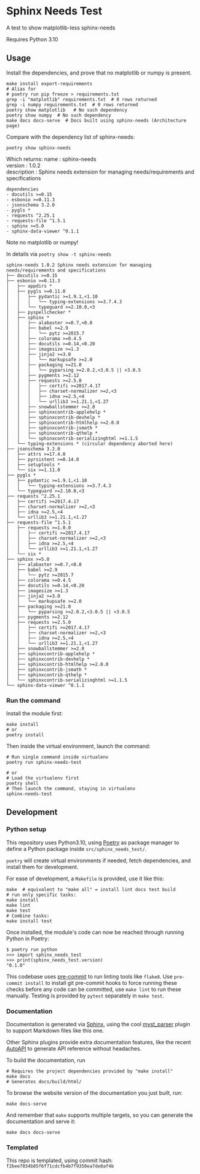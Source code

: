 # Sphinx Needs Test

A test to show matplotlib-less sphinx-needs

Requires Python 3.10


## Usage

Install the dependencies, and prove that no matplotlib or numpy is present.

    make install export-requirements 
    # Alias for
    # poetry run pip freeze > requirements.txt
    grep -i "matplotlib" requirements.txt  # 0 rows returned
    grep -i numpy requirements.txt  # 0 rows returned
    poetry show matplotlib   # No such dependency
    poetry show numpy  # No such dependency
    make docs docs-serve  # Docs built using sphinx-needs (Architecture page)


Compare with the dependency list of sphinx-needs:

    poetry show sphinx-needs

Which returns:
    name         : sphinx-needs                                                              
    version      : 1.0.2                                                                     
    description  : Sphinx needs extension for managing needs/requirements and specifications 

    dependencies
    - docutils >=0.15
    - esbonio >=0.11.3
    - jsonschema 3.2.0
    - pygls *
    - requests ^2.25.1
    - requests-file ^1.5.1
    - sphinx >=5.0
    - sphinx-data-viewer ^0.1.1
    
Note no matplotlib or numpy!

In details via `poetry show -t sphinx-needs`

    sphinx-needs 1.0.2 Sphinx needs extension for managing needs/requirements and specifications
    ├── docutils >=0.15
    ├── esbonio >=0.11.3
    │   ├── appdirs * 
    │   ├── pygls >=0.11.0 
    │   │   ├── pydantic >=1.9.1,<1.10 
    │   │   │   └── typing-extensions >=3.7.4.3 
    │   │   └── typeguard >=2.10.0,<3 
    │   ├── pyspellchecker * 
    │   ├── sphinx * 
    │   │   ├── alabaster >=0.7,<0.8 
    │   │   ├── babel >=2.9 
    │   │   │   └── pytz >=2015.7 
    │   │   ├── colorama >=0.4.5 
    │   │   ├── docutils >=0.14,<0.20 
    │   │   ├── imagesize >=1.3 
    │   │   ├── jinja2 >=3.0 
    │   │   │   └── markupsafe >=2.0 
    │   │   ├── packaging >=21.0 
    │   │   │   └── pyparsing >=2.0.2,<3.0.5 || >3.0.5 
    │   │   ├── pygments >=2.12 
    │   │   ├── requests >=2.5.0 
    │   │   │   ├── certifi >=2017.4.17 
    │   │   │   ├── charset-normalizer >=2,<3 
    │   │   │   ├── idna >=2.5,<4 
    │   │   │   └── urllib3 >=1.21.1,<1.27 
    │   │   ├── snowballstemmer >=2.0 
    │   │   ├── sphinxcontrib-applehelp * 
    │   │   ├── sphinxcontrib-devhelp * 
    │   │   ├── sphinxcontrib-htmlhelp >=2.0.0 
    │   │   ├── sphinxcontrib-jsmath * 
    │   │   ├── sphinxcontrib-qthelp * 
    │   │   └── sphinxcontrib-serializinghtml >=1.1.5 
    │   └── typing-extensions * (circular dependency aborted here)
    ├── jsonschema 3.2.0
    │   ├── attrs >=17.4.0 
    │   ├── pyrsistent >=0.14.0 
    │   ├── setuptools * 
    │   └── six >=1.11.0 
    ├── pygls *
    │   ├── pydantic >=1.9.1,<1.10 
    │   │   └── typing-extensions >=3.7.4.3 
    │   └── typeguard >=2.10.0,<3 
    ├── requests ^2.25.1
    │   ├── certifi >=2017.4.17 
    │   ├── charset-normalizer >=2,<3 
    │   ├── idna >=2.5,<4 
    │   └── urllib3 >=1.21.1,<1.27 
    ├── requests-file ^1.5.1
    │   ├── requests >=1.0.0 
    │   │   ├── certifi >=2017.4.17 
    │   │   ├── charset-normalizer >=2,<3 
    │   │   ├── idna >=2.5,<4 
    │   │   └── urllib3 >=1.21.1,<1.27 
    │   └── six * 
    ├── sphinx >=5.0
    │   ├── alabaster >=0.7,<0.8 
    │   ├── babel >=2.9 
    │   │   └── pytz >=2015.7 
    │   ├── colorama >=0.4.5 
    │   ├── docutils >=0.14,<0.20 
    │   ├── imagesize >=1.3 
    │   ├── jinja2 >=3.0 
    │   │   └── markupsafe >=2.0 
    │   ├── packaging >=21.0 
    │   │   └── pyparsing >=2.0.2,<3.0.5 || >3.0.5 
    │   ├── pygments >=2.12 
    │   ├── requests >=2.5.0 
    │   │   ├── certifi >=2017.4.17 
    │   │   ├── charset-normalizer >=2,<3 
    │   │   ├── idna >=2.5,<4 
    │   │   └── urllib3 >=1.21.1,<1.27 
    │   ├── snowballstemmer >=2.0 
    │   ├── sphinxcontrib-applehelp * 
    │   ├── sphinxcontrib-devhelp * 
    │   ├── sphinxcontrib-htmlhelp >=2.0.0 
    │   ├── sphinxcontrib-jsmath * 
    │   ├── sphinxcontrib-qthelp * 
    │   └── sphinxcontrib-serializinghtml >=1.1.5 
    └── sphinx-data-viewer ^0.1.1

### Run the command

Install the module first:

    make install
    # or
	poetry install

Then inside the virtual environment, launch the command:

    # Run single command inside virtualenv
    poetry run sphinx-needs-test

    # or
    # Load the virtualenv first
    poetry shell
    # Then launch the command, staying in virtualenv
    sphinx-needs-test

## Development

### Python setup

This repository uses Python3.10, using
[Poetry](https://python-poetry.org) as package manager to define a
Python package inside `src/sphinx_needs_test/`.

`poetry` will create virtual environments if needed, fetch
dependencies, and install them for development.


For ease of development, a `Makefile` is provided, use it like this:

	make  # equivalent to "make all" = install lint docs test build
	# run only specific tasks:
	make install
	make lint
	make test
	# Combine tasks:
	make install test

Once installed, the module's code can now be reached through running
Python in Poetry:

	$ poetry run python
	>>> import sphinx_needs_test
	>>> print(sphinx_needs_test.version)
	"0.1.0"

This codebase uses [pre-commit](https://pre-commit.com) to run linting
tools like `flake8`. Use `pre-commit install` to install git
pre-commit hooks to force running these checks before any code can be
committed, use `make lint` to run these manually. Testing is provided
by `pytest` separately in `make test`.

### Documentation

Documentation is generated via [Sphinx](https://www.sphinx-doc.org/en/master/),
using the cool [myst_parser](https://myst-parser.readthedocs.io/en/latest/)
plugin to support Markdown files like this one.

Other Sphinx plugins provide extra documentation features, like the recent
[AutoAPI](https://sphinx-autoapi.readthedocs.io/en/latest/index.html) to
generate API reference without headaches.

To build the documentation, run

    # Requires the project dependencies provided by "make install"
    make docs
	# Generates docs/build/html/

To browse the website version of the documentation you just built, run:

    make docs-serve

And remember that `make` supports multiple targets, so you can generate the
documentation and serve it:

    make docs docs-serve


### Templated

This repo is templated, using commit hash: `f2bee7034b85f6f71cdcfb4b7f9350ea7de8af4b`
